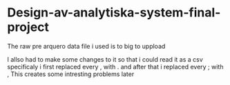 # Design-av-analytiska-system-final-project
The raw pre arquero data file i used is to big to uppload

I allso had to make some changes to it so that i could read it as a csv specificaly i first replaced every , with . and after that i replaced every ; with , This creates some intresting problems later
